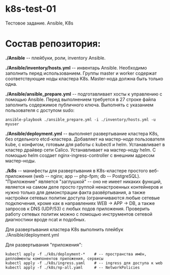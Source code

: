 # k8s-test-01
Тестовое задание. Ansible, K8s

# Состав репозитория:

**./Ansible** -- плейбуки, роли, inventory Ansible.

**./Ansible/inventory/hosts.yml** -- инвентарь Ansible. Необходимо заполнить перед использованием. Группы master и worker содержат соответствующие ноды кластера K8s. Master-нода должна быть только одна.
  
**./Ansible/ansible_prepare.yml** -- подготавливает хосты к управлению с помощью Ansible. Перед выполнением требуется в 27 строке файла заполнить содержимое публичного ключа. 
Выполнять с указанием пользователя с доступом sudo: 
    
    ansible-playbook ./ansible_prepare.yml -i ./inventory/hosts.yml -u myuser
  
**./Ansible/deployment.yml** -- выполняет развертывание кластера K8s, без отдельного etcd-кластера. Добавляет на мастер-ноде пользователя kube, с конфигом, готовым для работы с kubectl и helm. Устанавливает в кластер драйвер сети Calico. Устанавливает на мастер-ноду helm. С помощью helm создает nginx-ingress-controller с внешним адресом мастер-ноды.

**./k8s** -- манифесты для развертывания в K8s-кластере простого веб-приложения (web -- nginx; app -- php-fpm; db -- PostgreSQL). "Приложение" является "заглушкой" -- оно не имеет никаких функций, является на самом деле просто группой ненастроенных контейнеров и нужно только для демонстрации факта развёртывания, а также настройки сетевых политик доступа (ограничиваются любые сетевые подключения, кроме как в направлениях WEB -> APP -> DB, а также запросов к DNS (UDP/53) с любых подов приложения. Проверить работу сетевых политик можно с помощью инструментов сетевой диагностики вроде ncat и подобных. 

Для развертывания кластера K8s выполнить плейбук ./Ansible/deployment.yml

Для развертывания "приложения":

    kubectl apply -f ./k8s/deployment-*    # -- пространства имён, деплойменты компонентов приложения, сервисы
    kubectl apply -f ./k8s/ingress.yaml    # -- ingress для доступа к web
    kubectl apply -f ./k8s/np-all.yaml     # -- NetworkPolicies
